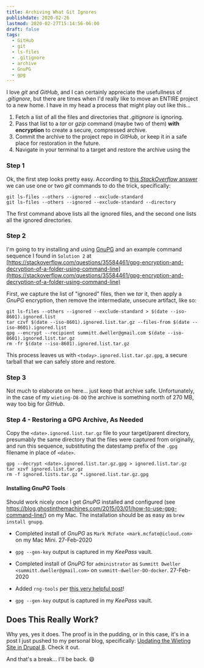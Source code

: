 ```yaml
---
title: Archiving What Git Ignores
publishdate: 2020-02-26
lastmod: 2020-02-27T15:14:56-06:00
draft: false
tags:
  - GitHub
  - git
  - ls-files
  - .gitignore
  - archive
  - GnuPG
  - gpg
---
```


I love _git_ and _GitHub_, and I can certainly appreciate the usefullness of _.gitignore_, but there are times when I'd really like to move an ENTIRE project to a new home.  I have in my head a process that might play out like this...

  1. Fetch a list of all the files and directories that _.gitignore_ is ignoring.
  2. Pass that list to a _tar_ or _gzip_ command (maybe two of them) **with encryption** to create a secure, compressed archive.
  3. Commit the archive to the project repo in _GitHub_, or keep it in a safe place for restoration in the future.
  4. Navigate in your terminal to a target and restore the archive using the

### Step 1

Ok, the first step looks pretty easy.  According to [this _StackOverflow_ answer](https://stackoverflow.com/a/1446609) we can use one or two _git_ commands to do the trick, specifically:

```
git ls-files --others --ignored --exclude-standard
git ls-files --others --ignored --exclude-standard --directory
```

The first command above lists all the ignored files, and the second one lists all the ignored directories.

### Step 2

I'm going to try installing and using [GnuPG](https://www.gnupg.org/index.html) and an example command sequence I found in `Solution 2` at [https://stackoverflow.com/questions/35584461/gpg-encryption-and-decryption-of-a-folder-using-command-line](https://stackoverflow.com/questions/35584461/gpg-encryption-and-decryption-of-a-folder-using-command-line)

First, we capture the list of "ignored" files, then we _tar_ it, then apply a _GnuPG_ encryption, then remove the intermediate, unsecure artifact, like so:

```
git ls-files --others --ignored --exclude-standard > $(date --iso-8601).ignored.list
tar czvf $(date --iso-8601).ignored.list.tar.gz --files-from $(date --iso-8601).ignored.list
gpg --encrypt --recipient summitt.dweller@gmail.com $(date --iso-8601).ignored.list.tar.gz
rm -fr $(date --iso-8601).ignored.list.tar.gz
```

This process leaves us with `<today>.ignored.list.tar.gz.gpg`, a secure tarball that we can safely store and restore.

### Step 3

Not much to elaborate on here... just keep that archive safe.  Unfortunately, in the case of my `wieting-D8-DO` the archive is something north of 270 MB, way too big for _GitHub_.

### Step 4 - Restoring a GPG Archive, As Needed

Copy the `<date>.ignored.list.tar.gz` file to your target/parent directory, presumably the same directory that the files were captured from originally, and run this sequence, substituting the datestamp prefix of the `.gpg` filename in place of `<date>`.

```
gpg --decrypt <date>.ignored.list.tar.gz.gpg > ignored.list.tar.gz
tar xzvf ignored.list.tar.gz
rm -f ignored.lists.tar.gz *.ignored.list.tar.gz.gpg
```

#### Installing _GnuPG_ Tools

Should work nicely once I get _GnuPG_ installed and configured (see https://blog.ghostinthemachines.com/2015/03/01/how-to-use-gpg-command-line/) on my Mac.  The installation should be as easy as `brew install gnupg`.

  - Completed install of _GnuPG_ as `Mark McFate <mark.mcfate@icloud.com>` on my Mac Mini.  27-Feb-2020
  - `gpg --gen-key` output is captured in my _KeePass_ vault.

  - Completed install of _GnuPG_ for `administrator` as `Summitt Dweller <summitt.dweller@gmail.com>` on `summitt-dweller-DO-docker`.  27-Feb-2020
  - Added `rng-tools` per [this very helpful post](https://delightlylinux.wordpress.com/2015/07/01/is-gpg-hanging-when-generating-a-key/)!
  - `gpg --gen-key` output is captured in my _KeePass_ vault.

## Does This Really Work?

Why yes, yes it does.  The proof is in the pudding, or in this case, it's in a post I just pushed to my personal blog, specifically: [Updating the Wieting Site in Drupal 8](https://summittdweller.com/blogs/mark/posts/migrating-the-wieting-site-in-drupal-8/).  Check it out.


And that's a break... I'll be back.  :smile:
